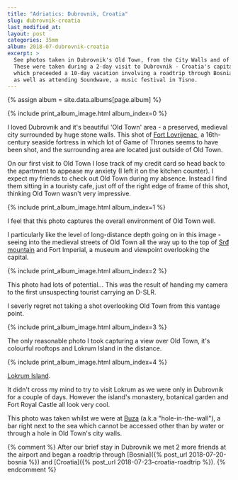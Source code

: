 ```yaml
---
title: "Adriatics: Dubrovnik, Croatia"
slug: dubrovnik-croatia
last_modified_at:
layout: post
categories: 35mm
album: 2018-07-dubrovnik-croatia
excerpt: >
  See photos taken in Dubrovnik's Old Town, from the City Walls and of the nearby Lokrum Island.
  These were taken during a 2-day visit to Dubrovnik - Croatia's capital city -
  which preceeded a 10-day vacation involving a roadtrip through Bosnia and northern Croatia
  as well as attending Soundwave, a music festival in Tisno.
---
```

{% assign album = site.data.albums[page.album] %}

{% include print_album_image.html album_index=0 %}

I loved Dubrovnik and it's beautiful 'Old Town' area - a preserved, medieval city surrounded by huge stone walls. This shot of [Fort Lovrijenac][fort-lovrijenac], a 16th-century seaside fortress in which lot of Game of Thrones seems to have been shot, and the surrounding area are located just outside of Old Town.

On our first visit to Old Town I lose track of my credit card so head back to the apartment to appease my anxiety (I left it on the kitchen counter). I expect my friends to check out Old Town during my absence. Instead I find them sitting in a touristy cafe, just off of the right edge of frame of this shot, thinking Old Town wasn't very impressive.

{% include print_album_image.html album_index=1 %}

I feel that this photo captures the overall environment of Old Town well.

I particularly like the level of long-distance depth going on in this image - seeing into the medieval streets of Old Town all the way up to the top of [Srđ mountain][srd-mountain] and Fort Imperial, a museum and viewpoint overlooking the capital.

{% include print_album_image.html album_index=2 %}

This photo had lots of potential... This was the result of handing my camera to the first unsuspecting tourist carrying an D-SLR.

I severly regret not taking a shot overlooking Old Town from this vantage point.

{% include print_album_image.html album_index=3 %}

The only reasonable photo I took capturing a view over Old Town, it's colourful rooftops and Lokrum Island in the distance.

{% include print_album_image.html album_index=4 %}

[Lokrum Island][lokrum-island].

It didn't cross my mind to try to visit Lokrum as we were only in Dubrovnik for a couple of days. However the island's monastery, botanical garden and Fort Royal Castle all look very cool.

This photo was taken whilst we were at [Buza][buza-bar] (a.k.a "hole-in-the-wall"), a bar right next to the sea which cannot be accessed other than by water or through a hole in Old Town's city walls.

{% comment %}
After our brief stay in Dubrovnik we met 2 more friends at the airport and began a roadtrip through [Bosnia]({% post_url 2018-07-20-bosnia %}) and [Croatia]({% post_url 2018-07-23-croatia-roadtrip %}).
{% endcomment %}

[fort-lovrijenac]: https://en.wikipedia.org/wiki/Lovrijenac
[srd-mountain]: https://en.wikipedia.org/wiki/Sr%C4%91
[lokrum-island]: https://en.wikipedia.org/wiki/Lokrum
[buza-bar]: https://goo.gl/maps/asbDr1qNYhE2